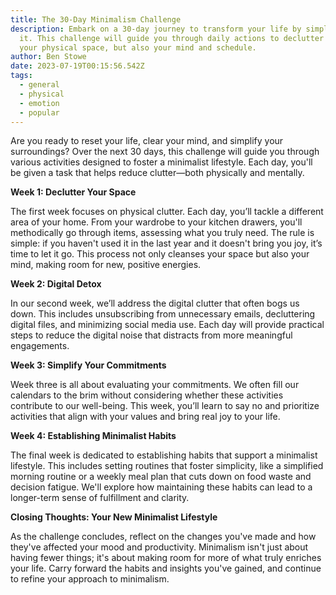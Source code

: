 ```yaml
---
title: The 30-Day Minimalism Challenge
description: Embark on a 30-day journey to transform your life by simplifying
  it. This challenge will guide you through daily actions to declutter not just
  your physical space, but also your mind and schedule.
author: Ben Stowe
date: 2023-07-19T00:15:56.542Z
tags:
  - general
  - physical
  - emotion
  - popular
---
```


Are you ready to reset your life, clear your mind, and simplify your surroundings? Over the next 30 days, this challenge will guide you through various activities designed to foster a minimalist lifestyle. Each day, you'll be given a task that helps reduce clutter—both physically and mentally.

**Week 1: Declutter Your Space**

The first week focuses on physical clutter. Each day, you’ll tackle a different area of your home. From your wardrobe to your kitchen drawers, you'll methodically go through items, assessing what you truly need. The rule is simple: if you haven't used it in the last year and it doesn't bring you joy, it’s time to let it go. This process not only cleanses your space but also your mind, making room for new, positive energies.

**Week 2: Digital Detox**

In our second week, we’ll address the digital clutter that often bogs us down. This includes unsubscribing from unnecessary emails, decluttering digital files, and minimizing social media use. Each day will provide practical steps to reduce the digital noise that distracts from more meaningful engagements.

**Week 3: Simplify Your Commitments**

Week three is all about evaluating your commitments. We often fill our calendars to the brim without considering whether these activities contribute to our well-being. This week, you’ll learn to say no and prioritize activities that align with your values and bring real joy to your life.

**Week 4: Establishing Minimalist Habits**

The final week is dedicated to establishing habits that support a minimalist lifestyle. This includes setting routines that foster simplicity, like a simplified morning routine or a weekly meal plan that cuts down on food waste and decision fatigue. We'll explore how maintaining these habits can lead to a longer-term sense of fulfillment and clarity.

**Closing Thoughts: Your New Minimalist Lifestyle**

As the challenge concludes, reflect on the changes you've made and how they've affected your mood and productivity. Minimalism isn't just about having fewer things; it's about making room for more of what truly enriches your life. Carry forward the habits and insights you've gained, and continue to refine your approach to minimalism.
